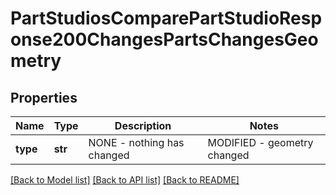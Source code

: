 # PartStudiosComparePartStudioResponse200ChangesPartsChangesGeometry

## Properties
Name | Type | Description | Notes
------------ | ------------- | ------------- | -------------
**type** | **str** | NONE - nothing has             changed|MODIFIED - geometry changed | [optional] 

[[Back to Model list]](../README.md#documentation-for-models) [[Back to API list]](../README.md#documentation-for-api-endpoints) [[Back to README]](../README.md)


